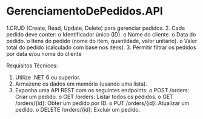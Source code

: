 # GerenciamentoDePedidos.API

1.CRUD (Create, Read, Update, Delete) para gerenciar pedidos.
2. Cada pedido deve conter:
o Identificador único (ID).
o Nome do cliente.
o Data do pedido.
o Itens do pedido (nome do item, quantidade, valor unitário).
o Valor total do pedido (calculado com base nos itens).
3. Permitir filtrar os pedidos por data e/ou nome do cliente

Requisitos Técnicos:
1. Utilize .NET 6 ou superior.
2. Armazene os dados em memória (usando uma lista).
3. Exponha uma API REST com os seguintes endpoints:
o POST /orders: Criar um pedido.
o GET /orders: Listar todos os pedidos.
o GET /orders/{id}: Obter um pedido por ID.
o PUT /orders/{id}: Atualizar um pedido.
o DELETE /orders/{id}: Excluir um pedido.
